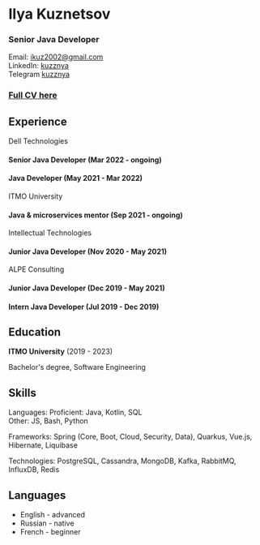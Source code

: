 # Ilya Kuznetsov

### Senior Java Developer

Email: ikuz2002@gmail.com  
LinkedIn: [kuzznya](https://linkedin.com/in/kuzznya)  
Telegram [kuzznya](https://t.me/kuzznya)

### [Full CV here](cv.pdf)

## Experience

Dell Technologies

#### Senior Java Developer (Mar 2022 - ongoing)
#### Java Developer (May 2021 - Mar 2022)


ITMO University

#### Java & microservices mentor (Sep 2021 - ongoing)

Intellectual Technologies

#### Junior Java Developer (Nov 2020 - May 2021)

ALPE Consulting

#### Junior Java Developer (Dec 2019 - May 2021)
#### Intern Java Developer (Jul 2019 - Dec 2019)


## Education

**ITMO University** (2019 - 2023)

Bachelor's degree, Software Engineering

## Skills

Languages:
Proficient: Java, Kotlin, SQL  
Other: JS, Bash, Python

Frameworks:
Spring (Core, Boot, Cloud, Security, Data), Quarkus, Vue.js, Hibernate, Liquibase

Technologies:
PostgreSQL, Cassandra, MongoDB, 
Kafka, RabbitMQ, InfluxDB, Redis

## Languages

- English - advanced
- Russian - native
- French - beginner


